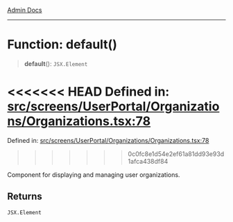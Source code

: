 [Admin Docs](/)

***

# Function: default()

> **default**(): `JSX.Element`

<<<<<<< HEAD
Defined in: [src/screens/UserPortal/Organizations/Organizations.tsx:78](https://github.com/abhassen44/talawa-admin/blob/285f7384c3d26b5028a286d84f89b85120d130a2/src/screens/UserPortal/Organizations/Organizations.tsx#L78)
=======
Defined in: [src/screens/UserPortal/Organizations/Organizations.tsx:78](https://github.com/PalisadoesFoundation/talawa-admin/blob/main/src/screens/UserPortal/Organizations/Organizations.tsx#L78)
>>>>>>> 0c0fc8e1d54e2ef61a81dd93e93d1afca438df84

Component for displaying and managing user organizations.

## Returns

`JSX.Element`

